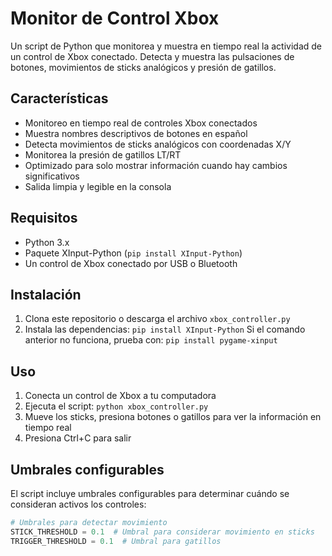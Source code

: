 # Monitor de Control Xbox

Un script de Python que monitorea y muestra en tiempo real la actividad de un control de Xbox conectado. Detecta y muestra las pulsaciones de botones, movimientos de sticks analógicos y presión de gatillos.

## Características

- Monitoreo en tiempo real de controles Xbox conectados
- Muestra nombres descriptivos de botones en español
- Detecta movimientos de sticks analógicos con coordenadas X/Y
- Monitorea la presión de gatillos LT/RT
- Optimizado para solo mostrar información cuando hay cambios significativos
- Salida limpia y legible en la consola

## Requisitos

- Python 3.x
- Paquete XInput-Python (`pip install XInput-Python`)
- Un control de Xbox conectado por USB o Bluetooth

## Instalación

1. Clona este repositorio o descarga el archivo `xbox_controller.py`
2. Instala las dependencias:
`pip install XInput-Python`
Si el comando anterior no funciona, prueba con:
`pip install pygame-xinput`

## Uso

1. Conecta un control de Xbox a tu computadora
2. Ejecuta el script: `python xbox_controller.py`
3. Mueve los sticks, presiona botones o gatillos para ver la información en tiempo real
4. Presiona Ctrl+C para salir

## Umbrales configurables

El script incluye umbrales configurables para determinar cuándo se consideran activos los controles:

```python
# Umbrales para detectar movimiento
STICK_THRESHOLD = 0.1  # Umbral para considerar movimiento en sticks
TRIGGER_THRESHOLD = 0.1  # Umbral para gatillos
```